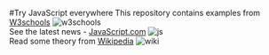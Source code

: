 #Try JavaScript everywhere
This repository contains examples from [W3schools]( "http://www.w3schools.com/js/" "W3schools" ) ![w3schools](https://cloud.githubusercontent.com/assets/19840443/19013510/e243b550-87d2-11e6-86c4-76d2969e0ae9.png) <br/>
See the latest news - [JavaScript.com]( "https://www.javascript.com/" "JS" ) ![js](https://cloud.githubusercontent.com/assets/19840443/19013511/e246378a-87d2-11e6-88b3-701931578325.png)<br/>
Read some theory from [Wikipedia]( "https://en.wikipedia.org/wiki/JavaScript" "Click me!" ) ![wiki](https://cloud.githubusercontent.com/assets/19840443/19013512/f0f1675a-87d2-11e6-9777-4eb1cad8e98c.png)
